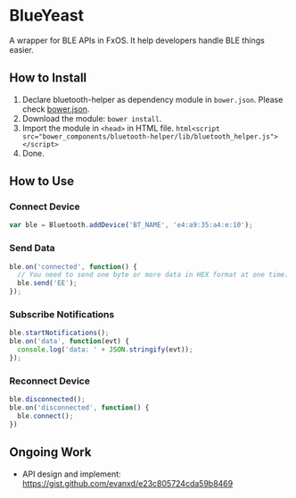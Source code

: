 # BlueYeast
A wrapper for BLE APIs in FxOS. It help developers handle BLE things easier.

## How to Install
1. Declare bluetooth-helper as dependency module in `bower.json`. Please check [bower.json](http://bower.io/docs/creating-packages/).
2. Download the module: `bower install`.
3. Import the module in `<head>` in HTML file. `html<script src="bower_components/bluetooth-helper/lib/bluetooth_helper.js"></script>`
4. Done.

## How to Use
### Connect Device
```js
var ble = Bluetooth.addDevice('BT_NAME', 'e4:a9:35:a4:e:10');
```

### Send Data
```js
ble.on('connected', function() {
  // You need to send one byte or more data in HEX format at one time.
  ble.send('EE');
});
```

### Subscribe Notifications
```js
ble.startNotifications();
ble.on('data', function(evt) {
  console.log('data: ' + JSON.stringify(evt));
});
```

### Reconnect Device
```js
ble.disconnected();
ble.on('disconnected', function() {
  ble.connect();
})
```

## Ongoing Work
* API design and implement: https://gist.github.com/evanxd/e23c805724cda59b8469
